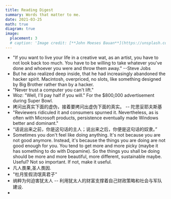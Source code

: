 ```yaml
---
title: Reading Digest
summary: Words that matter to me. 
date: 2021-03-25
math: true
diagram: true
image:
  placement: 3
  # caption: 'Image credit: [**John Moeses Bauan**](https://unsplash.com/photos/OGZtQF8iC0g)'
---
```


- "If you want to live your life in a creative wat, as an artist, you have to not look back too much. You have to be willing to take whatever you've done and whoever you were and throw them away." --Steve Jobs
- But he also realized deep inside, that he had increasingly abandoned the hacker spirit. Macintosh, overpriced, no slots, like something designed by Big Brother rather than by a hacker. 
- "Never trust a computer you can't lift."
- Woz: "Well, I'll pay half if you will." For the $800,000 advertisement during Super Bowl.
- 拷问出真实下面的虚伪，接着要拷问出虚伪下面的真实。 -- 陀思妥耶夫斯基
- "Reviewers ridiculed it and consumers spurned it. Nevertheless, as is often with Microsoft products, persistence eventually made Windows better and dominant."
- “话说出来之前，你是这句话的主人；说出来之后，你便是这句话的奴隶。”
- Sometimes you don't feel like doing anything. It's not because you are not good anymore. Instead, it's because the things you are doing are not good enough for you. You tend to get more and more picky (maybe it has something to do with Dopamine). So the things you shall be doing should be more and more beautiful, more different, sustainable maybe. Useful? Not so important. If not, make it useful.
- 凡人畏果,圣人畏因.
- "杜月笙假流氓真君子"
- 纳粹为何迫害犹太人 -- 利用犹太人的财富支撑着自己财政策略和社会与军队建设.
-
